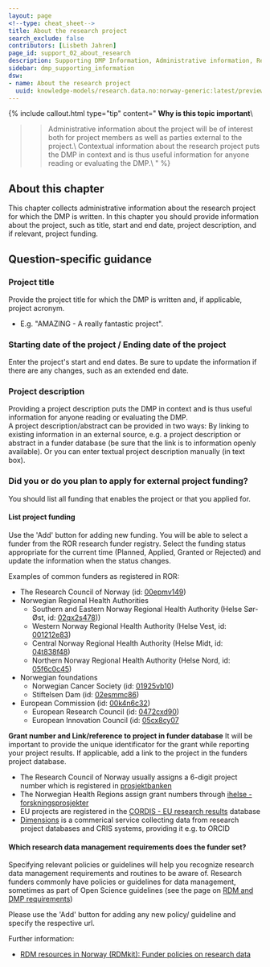 ```yaml
---
layout: page
<!--type: cheat_sheet-->
title: About the research project
search_exclude: false
contributors: [Lisbeth Jahren]
page_id: support_02_about_research
description: Supporting DMP Information, Administrative information, Research project, Contributors, Funding
sidebar: dmp_supporting_information
dsw:
- name: About the research project
  uuid: knowledge-models/research.data.no:norway-generic:latest/preview?questionUuid=f0ef08fd-d733-465c-bc66-5de0b826c41b
---
```



{% include callout.html type="tip" content="
**Why is this topic important**\\

>> Administrative information about the project will be of interest both for project members as well as parties external to the project.\\
>> Contextual information about the research project puts the DMP in context and is thus useful information for anyone reading or evaluating the DMP.\\
" %}

## About this chapter
This chapter collects administrative information about the research project for which the DMP is written. In this chapter you should provide information about the project, such as title, start and end date, project description, and if relevant, project funding. 


## Question-specific guidance

### Project title
Provide the project title for which the DMP is written and, if applicable, project acronym.

* E.g. "AMAZING - A really fantastic project".

### Starting date of the project / Ending date of the project
Enter the project's start and end dates. Be sure to update the information if there are any changes, such as an extended end date. 

### Project description
Providing a project description puts the DMP in context and is thus useful information for anyone reading or evaluating the DMP.\
A project description/abstract can be provided in two ways: By linking to existing information in an external source, e.g. a project description or abstract in a funder database (be sure that the link is to information openly available). Or you can enter textual project description manually (in text box).

### Did you or do you plan to apply for external project funding?
You should list all funding that enables the project or that you applied for. 

#### List project funding
Use the 'Add' button for adding new funding. You will be able to select a funder from the ROR research funder registry. Select the funding status appropriate for the current time (Planned, Applied, Granted or Rejected) and update the information when the status changes.

Examples of common funders as registered in ROR:
* The Research Council of Norway (id: [00epmv149](https://ror.org/00epmv149))
* Norwegian Regional Health Authorities
	* Southern and Eastern Norway Regional Health Authority (Helse Sør-Øst, id: [02qx2s478](https://ror.org/02qx2s478)))
	* Western Norway Regional Health Authority (Helse Vest, id: [001212e83](https://ror.org/001212e83))
	* Central Norway Regional Health Authority (Helse Midt, id: [04t838f48](https://ror.org/04t838f48))
	* Northern Norway Regional Health Authority (Helse Nord, id: [05f6c0c45](https://ror.org/05f6c0c45))
* Norwegian foundations
	* Norwegian Cancer Society (id: [01925vb10](https://ror.org/01925vb10))
	* Stiftelsen Dam (id: [02esmmc86](https://ror.org/02esmmc86))
* European Commission (id: [00k4n6c32](https://ror.org/00k4n6c32))
	* European Research Council (id: [0472cxd90](https://ror.org/0472cxd90))
	* European Innovation Council (id: [05cx8cy07](https://ror.org/05cx8cy07)

**Grant number and Link/reference to project in funder database**
It will be important to provide the unique identificator for the grant while reporting your project results. If applicable, add a link to the project in the funders project database.

* The Research Council of Norway usually assigns a 6-digit project number which is registered in [prosjektbanken](https://prosjektbanken.forskningsradet.no/)
* The Norwegian Health Regions assign grant numbers through [ihelse - forskningsprosjekter](https://forskningsprosjekter.ihelse.net/)
* EU projects are registered in the [CORDIS - EU research results](https://cordis.europa.eu/search) database
* [Dimensions](https://www.dimensions.ai) is a commerical service collecting data from research project databases and CRIS systems, providing it e.g. to ORCID

#### Which research data management requirements does the funder set?
Specifying relevant policies or guidelines will help you recognize research data management requirements and routines to be aware of. Research funders commonly have policies or guidelines for data management, sometimes as part of Open Science guidelines (see the page on [RDM and DMP requirements](/pages/support_00_dmp_requirements#funder-policies-and-guidelines))

Please use the 'Add' button for adding any new policy/ guideline and specify the respective url.

Further information:
* [RDM resources in Norway (RDMkit): Funder policies on research data](https://rdmkit.elixir-europe.org/no_resources#funder-policies-on-research-data)